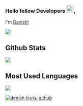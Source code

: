 ### Hello fellow Developers <img src="https://github.com/TheDudeThatCode/TheDudeThatCode/blob/master/Assets/Hi.gif" width="23">, 
I'm [Danish!](https://bio.link/danishteuku)

![](https://i.ibb.co/72Pg2b3/Danish-Banner.png)

## Github Stats
<span />
<div>
  <a href="https://github.com/anuraghazra/github-readme-stats">
    <img  src="https://github-readme-stats.vercel.app/api?username=RKPinata&&show_icons=true&theme=vue-dark"/>
  </a>
</div>

## Most Used Languages
<span />
<div>
  <a href="https://github.com/anuraghazra/github-readme-stats">
    <img  src="https://github-readme-stats.vercel.app/api/top-langs/?username=RKPinata&theme=vue-dark&layout=compact"/>
  </a>
</div>

<p>
<a href="https://visitor-badge.laobi.icu/badge?page_id=RKPinata.RKPinata"><img alt="denish teuku github" src="https://visitor-badge.laobi.icu/badge?page_id=RKPinata.RKPinata"> </a>
</p>  


<!--
**RKPinata/RKPinata** is a ✨ _special_ ✨ repository because its `README.md` (this file) appears on your GitHub profile.

Here are some ideas to get you started:

- 🔭 I’m currently working on ...
- 🌱 I’m currently learning ...
- 👯 I’m looking to collaborate on ...
- 🤔 I’m looking for help with ...
- 💬 Ask me about ...
- 📫 How to reach me: ...
- 😄 Pronouns: ...
- ⚡ Fun fact: ...
-->
